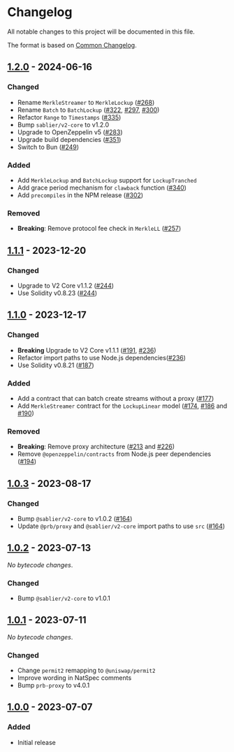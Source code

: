 # Changelog

All notable changes to this project will be documented in this file.

The format is based on [Common Changelog](https://common-changelog.org).

[1.2.0]: https://github.com/sablier-labs/v2-periphery/compare/v1.1.1...v1.2.0
[1.1.1]: https://github.com/sablier-labs/v2-periphery/compare/v1.1.0...v1.1.1
[1.1.0]: https://github.com/sablier-labs/v2-periphery/compare/v1.0.3...v1.1.0
[1.0.3]: https://github.com/sablier-labs/v2-periphery/compare/v1.0.2...v1.0.3
[1.0.2]: https://github.com/sablier-labs/v2-periphery/compare/v1.0.1...v1.0.2
[1.0.1]: https://github.com/sablier-labs/v2-periphery/compare/v1.0.0...v1.0.1
[1.0.0]: https://github.com/sablier-labs/v2-periphery/releases/tag/v1.0.0

## [1.2.0] - 2024-06-16

### Changed

- Rename `MerkleStreamer` to `MerkleLockup` ([#268](https://github.com/sablier-labs/v2-periphery/pull/268))
- Rename `Batch` to `BatchLockup` ([#322](https://github.com/sablier-labs/v2-periphery/pull/322),
  [#297](https://github.com/sablier-labs/v2-periphery/pull/297),
  [#300](https://github.com/sablier-labs/v2-periphery/pull/300))
- Refactor `Range` to `Timestamps` ([#335](https://github.com/sablier-labs/v2-periphery/pull/335))
- Bump `sablier/v2-core` to v1.2.0
- Upgrade to OpenZeppelin v5 ([#283](https://github.com/sablier-labs/v2-periphery/pull/283))
- Upgrade build dependencies ([#351](https://github.com/sablier-labs/v2-periphery/pull/351))
- Switch to Bun ([#249](https://github.com/sablier-labs/v2-periphery/pull/249))

### Added

- Add `MerkleLockup` and `BatchLockup` support for `LockupTranched`
- Add grace period mechanism for `clawback` function ([#340](https://github.com/sablier-labs/v2-periphery/pull/340))
- Add `precompiles` in the NPM release ([#302](https://github.com/sablier-labs/v2-periphery/pull/302))

### Removed

- **Breaking**: Remove protocol fee check in `MerkleLL` ([#257](https://github.com/sablier-labs/v2-periphery/pull/257))

## [1.1.1] - 2023-12-20

### Changed

- Upgrade to V2 Core v1.1.2 ([#244](https://github.com/sablier-labs/v2-periphery/pull/244))
- Use Solidity v0.8.23 ([#244](https://github.com/sablier-labs/v2-periphery/pull/244))

## [1.1.0] - 2023-12-17

### Changed

- **Breaking** Upgrade to V2 Core v1.1.1 ([#191](https://github.com/sablier-labs/v2-periphery/pull/191),
  [#236](https://github.com/sablier-labs/v2-periphery/pull/236))
- Refactor import paths to use Node.js dependencies([#236](https://github.com/sablier-labs/v2-periphery/pull/236))
- Use Solidity v0.8.21 ([#187](https://github.com/sablier-labs/v2-periphery/pull/187))

### Added

- Add a contract that can batch create streams without a proxy
  ([#177](https://github.com/sablier-labs/v2-periphery/pull/177))
- Add `MerkleStreamer` contract for the `LockupLinear` model
  ([#174](https://github.com/sablier-labs/v2-periphery/pull/174),
  [#186](https://github.com/sablier-labs/v2-periphery/pull/186) and
  [#190](https://github.com/sablier-labs/v2-periphery/pull/190))

### Removed

- **Breaking**: Remove proxy architecture ([#213](https://github.com/sablier-labs/v2-periphery/pull/213) and
  [#226](https://github.com/sablier-labs/v2-periphery/pull/226))
- Remove `@openzeppelin/contracts` from Node.js peer dependencies
  ([#194](https://github.com/sablier-labs/v2-periphery/pull/194))

## [1.0.3] - 2023-08-17

### Changed

- Bump `@sablier/v2-core` to v1.0.2 ([#164](https://github.com/sablier-labs/v2-periphery/pull/164))
- Update `@prb/proxy` and `@sablier/v2-core` import paths to use `src`
  ([#164](https://github.com/sablier-labs/v2-periphery/pull/164))

## [1.0.2] - 2023-07-13

_No bytecode changes_.

### Changed

- Bump `@sablier/v2-core` to v1.0.1

## [1.0.1] - 2023-07-11

_No bytecode changes_.

### Changed

- Change `permit2` remapping to `@uniswap/permit2`
- Improve wording in NatSpec comments
- Bump `prb-proxy` to v4.0.1

## [1.0.0] - 2023-07-07

### Added

- Initial release
